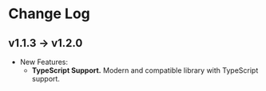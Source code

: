 # Change Log

## v1.1.3 → v1.2.0

- New Features:
  - **TypeScript Support.** Modern and compatible library with TypeScript support.
